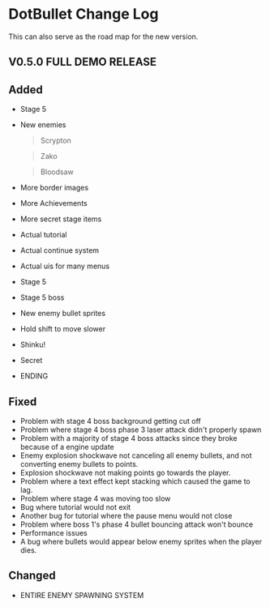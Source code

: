 # DotBullet Change Log

This can also serve as the road map for the new version.

## V0.5.0 FULL DEMO RELEASE

## Added
- Stage 5
- New enemies
  >Scrypton

  >Zako

  >Bloodsaw


- More border images
- More Achievements
- More secret stage items
- Actual tutorial
- Actual continue system
- Actual uis for many menus
- Stage 5
- Stage 5 boss
- New enemy bullet sprites
- Hold shift to move slower
- Shinku!
- Secret
- ENDING
## Fixed
- Problem with stage 4 boss background getting cut off
- Problem where stage 4 boss phase 3 laser attack didn't properly spawn
- Problem with a majority of stage 4 boss attacks since they broke because of a engine update
- Enemy explosion shockwave not canceling all enemy bullets, and not converting enemy bullets to points.
- Explosion shockwave not making points go towards the player.
- Problem where a text effect kept stacking which caused the game to lag.
- Problem where stage 4 was moving too slow
- Bug where tutorial would not exit
- Another bug for tutorial where the pause menu would not close
- Problem where boss 1's phase 4 bullet bouncing attack won't bounce
- Performance issues
- A bug where bullets would appear below enemy sprites when the player dies.
## Changed
- ENTIRE ENEMY SPAWNING SYSTEM
